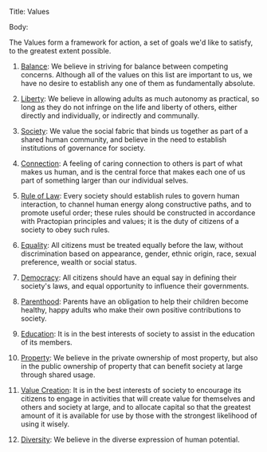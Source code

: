 Title: Values

Body:

The Values form a framework for action, a set of goals we'd like to satisfy, to the greatest extent possible. 

01. [Balance](../tags/balance.html): We believe in striving for balance between competing concerns. Although all of the values on this list are important to us, we have no desire to establish any one of them as fundamentally absolute.

02. [Liberty](../tags/liberty.html): We believe in allowing adults as much autonomy as practical, so long as they do not infringe on the life and liberty of others, either directly and individually, or indirectly and communally.

03. [Society](../tags/society.html): We value the social fabric that binds us together as part of a shared human community, and believe in the need to establish institutions of governance for society.

04. [Connection](../tags/connection.html): A feeling of caring connection to others is part of what makes us human, and is the central force that makes each one of us part of something larger than our individual selves.

05. [Rule of Law](../tags/rule-of-law.html): Every society should establish rules to govern human interaction, to channel human energy along constructive paths, and to promote useful order; these rules should be constructed in accordance with Practopian principles and values; it is the duty of citizens of a society to obey such rules.

06. [Equality](../tags/equality.html): All citizens must be treated equally before the law, without discrimination based on appearance, gender, ethnic origin, race, sexual preference, wealth or social status.

07. [Democracy](../tags/democracy.html): All citizens should have an equal say in defining their society's laws, and equal opportunity to influence their governments.

08. [Parenthood](../tags/parenthood.html): Parents have an obligation to help their children become healthy, happy adults who make their own positive contributions to society.

09. [Education](../tags/education.html): It is in the best interests of society to assist in the education of its members.

10. [Property](../tags/property.html): We believe in the private ownership of most property, but also in the public ownership of property that can benefit society at large through shared usage.

11. [Value Creation](../tags/value-creation.html): It is in the best interests of society to encourage its citizens to engage in activities that will create value for themselves and others and society at large, and to allocate capital so that the greatest amount of it is available for use by those with the strongest likelihood of using it wisely.

12. [Diversity](../tags/diversity.html): We believe in the diverse expression of human potential.


